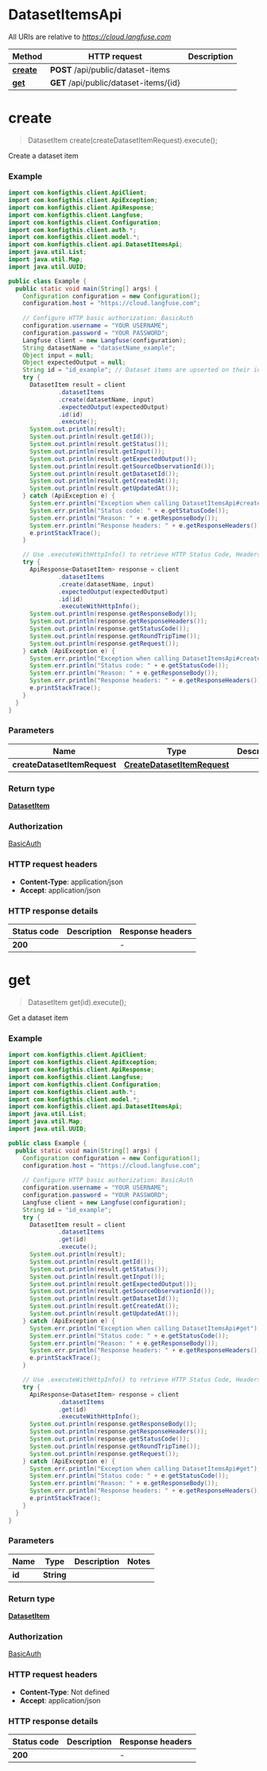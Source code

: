 # DatasetItemsApi

All URIs are relative to *https://cloud.langfuse.com*

| Method | HTTP request | Description |
|------------- | ------------- | -------------|
| [**create**](DatasetItemsApi.md#create) | **POST** /api/public/dataset-items |  |
| [**get**](DatasetItemsApi.md#get) | **GET** /api/public/dataset-items/{id} |  |


<a name="create"></a>
# **create**
> DatasetItem create(createDatasetItemRequest).execute();



Create a dataset item

### Example
```java
import com.konfigthis.client.ApiClient;
import com.konfigthis.client.ApiException;
import com.konfigthis.client.ApiResponse;
import com.konfigthis.client.Langfuse;
import com.konfigthis.client.Configuration;
import com.konfigthis.client.auth.*;
import com.konfigthis.client.model.*;
import com.konfigthis.client.api.DatasetItemsApi;
import java.util.List;
import java.util.Map;
import java.util.UUID;

public class Example {
  public static void main(String[] args) {
    Configuration configuration = new Configuration();
    configuration.host = "https://cloud.langfuse.com";
    
    // Configure HTTP basic authorization: BasicAuth
    configuration.username = "YOUR USERNAME";
    configuration.password = "YOUR PASSWORD";
    Langfuse client = new Langfuse(configuration);
    String datasetName = "datasetName_example";
    Object input = null;
    Object expectedOutput = null;
    String id = "id_example"; // Dataset items are upserted on their id
    try {
      DatasetItem result = client
              .datasetItems
              .create(datasetName, input)
              .expectedOutput(expectedOutput)
              .id(id)
              .execute();
      System.out.println(result);
      System.out.println(result.getId());
      System.out.println(result.getStatus());
      System.out.println(result.getInput());
      System.out.println(result.getExpectedOutput());
      System.out.println(result.getSourceObservationId());
      System.out.println(result.getDatasetId());
      System.out.println(result.getCreatedAt());
      System.out.println(result.getUpdatedAt());
    } catch (ApiException e) {
      System.err.println("Exception when calling DatasetItemsApi#create");
      System.err.println("Status code: " + e.getStatusCode());
      System.err.println("Reason: " + e.getResponseBody());
      System.err.println("Response headers: " + e.getResponseHeaders());
      e.printStackTrace();
    }

    // Use .executeWithHttpInfo() to retrieve HTTP Status Code, Headers and Request
    try {
      ApiResponse<DatasetItem> response = client
              .datasetItems
              .create(datasetName, input)
              .expectedOutput(expectedOutput)
              .id(id)
              .executeWithHttpInfo();
      System.out.println(response.getResponseBody());
      System.out.println(response.getResponseHeaders());
      System.out.println(response.getStatusCode());
      System.out.println(response.getRoundTripTime());
      System.out.println(response.getRequest());
    } catch (ApiException e) {
      System.err.println("Exception when calling DatasetItemsApi#create");
      System.err.println("Status code: " + e.getStatusCode());
      System.err.println("Reason: " + e.getResponseBody());
      System.err.println("Response headers: " + e.getResponseHeaders());
      e.printStackTrace();
    }
  }
}

```

### Parameters

| Name | Type | Description  | Notes |
|------------- | ------------- | ------------- | -------------|
| **createDatasetItemRequest** | [**CreateDatasetItemRequest**](CreateDatasetItemRequest.md)|  | |

### Return type

[**DatasetItem**](DatasetItem.md)

### Authorization

[BasicAuth](../README.md#BasicAuth)

### HTTP request headers

 - **Content-Type**: application/json
 - **Accept**: application/json

### HTTP response details
| Status code | Description | Response headers |
|-------------|-------------|------------------|
| **200** |  |  -  |

<a name="get"></a>
# **get**
> DatasetItem get(id).execute();



Get a dataset item

### Example
```java
import com.konfigthis.client.ApiClient;
import com.konfigthis.client.ApiException;
import com.konfigthis.client.ApiResponse;
import com.konfigthis.client.Langfuse;
import com.konfigthis.client.Configuration;
import com.konfigthis.client.auth.*;
import com.konfigthis.client.model.*;
import com.konfigthis.client.api.DatasetItemsApi;
import java.util.List;
import java.util.Map;
import java.util.UUID;

public class Example {
  public static void main(String[] args) {
    Configuration configuration = new Configuration();
    configuration.host = "https://cloud.langfuse.com";
    
    // Configure HTTP basic authorization: BasicAuth
    configuration.username = "YOUR USERNAME";
    configuration.password = "YOUR PASSWORD";
    Langfuse client = new Langfuse(configuration);
    String id = "id_example";
    try {
      DatasetItem result = client
              .datasetItems
              .get(id)
              .execute();
      System.out.println(result);
      System.out.println(result.getId());
      System.out.println(result.getStatus());
      System.out.println(result.getInput());
      System.out.println(result.getExpectedOutput());
      System.out.println(result.getSourceObservationId());
      System.out.println(result.getDatasetId());
      System.out.println(result.getCreatedAt());
      System.out.println(result.getUpdatedAt());
    } catch (ApiException e) {
      System.err.println("Exception when calling DatasetItemsApi#get");
      System.err.println("Status code: " + e.getStatusCode());
      System.err.println("Reason: " + e.getResponseBody());
      System.err.println("Response headers: " + e.getResponseHeaders());
      e.printStackTrace();
    }

    // Use .executeWithHttpInfo() to retrieve HTTP Status Code, Headers and Request
    try {
      ApiResponse<DatasetItem> response = client
              .datasetItems
              .get(id)
              .executeWithHttpInfo();
      System.out.println(response.getResponseBody());
      System.out.println(response.getResponseHeaders());
      System.out.println(response.getStatusCode());
      System.out.println(response.getRoundTripTime());
      System.out.println(response.getRequest());
    } catch (ApiException e) {
      System.err.println("Exception when calling DatasetItemsApi#get");
      System.err.println("Status code: " + e.getStatusCode());
      System.err.println("Reason: " + e.getResponseBody());
      System.err.println("Response headers: " + e.getResponseHeaders());
      e.printStackTrace();
    }
  }
}

```

### Parameters

| Name | Type | Description  | Notes |
|------------- | ------------- | ------------- | -------------|
| **id** | **String**|  | |

### Return type

[**DatasetItem**](DatasetItem.md)

### Authorization

[BasicAuth](../README.md#BasicAuth)

### HTTP request headers

 - **Content-Type**: Not defined
 - **Accept**: application/json

### HTTP response details
| Status code | Description | Response headers |
|-------------|-------------|------------------|
| **200** |  |  -  |

